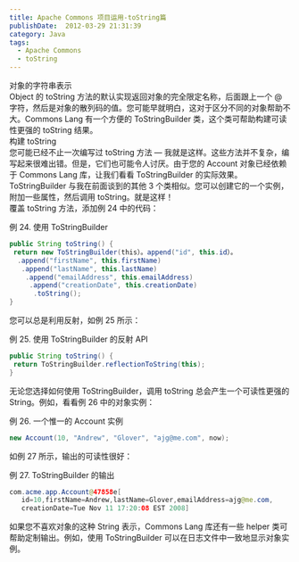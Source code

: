 ```yaml
---
title: Apache Commons 项目运用-toString篇
publishDate:  2012-03-29 21:31:39
category: Java
tags: 
  - Apache Commons
  - toString
---
```


对象的字符串表示  
Object 的 toString 方法的默认实现返回对象的完全限定名称，后面跟上一个 @ 字符，然后是对象的散列码的值。您可能早就明白，这对于区分不同的对象帮助不大。Commons Lang 有一个方便的 ToStringBuilder 类，这个类可帮助构建可读性更强的 toString 结果。  
构建 toString  
您可能已经不止一次编写过 toString 方法 — 我就是这样。这些方法并不复杂，编写起来很难出错。但是，它们也可能令人讨厌。由于您的 Account 对象已经依赖于 Commons Lang 库，让我们看看 ToStringBuilder 的实际效果。  
ToStringBuilder 与我在前面谈到的其他 3 个类相似。您可以创建它的一个实例，附加一些属性，然后调用 toString。就是这样！  
覆盖 toString 方法，添加例 24 中的代码：  
  
例 24. 使用 ToStringBuilder   
```java                     
public String toString() {  
 return new ToStringBuilder(this）。append("id", this.id）。  
  .append("firstName", this.firstName)  
   .append("lastName", this.lastName)  
    .append("emailAddress", this.emailAddress)  
     .append("creationDate", this.creationDate)  
      .toString();  
}  
```

您可以总是利用反射，如例 25 所示：  

<!-- more -->

例 25. 使用 ToStringBuilder 的反射 API  
```java               
public String toString() {  
 return ToStringBuilder.reflectionToString(this);  
}  
```
无论您选择如何使用 ToStringBuilder，调用 toString 总会产生一个可读性更强的 String。例如，看看例 26 中的对象实例：  
  
例 26. 一个惟一的 Account 实例  
```java                      
new Account(10, "Andrew", "Glover", "ajg@me.com", now);  
```

如例 27 所示，输出的可读性很好：  
  
例 27. ToStringBuilder 的输出  
```java
com.acme.app.Account@47858e[  
   id=10,firstName=Andrew,lastName=Glover,emailAddress=ajg@me.com,  
   creationDate=Tue Nov 11 17:20:08 EST 2008]  
```

如果您不喜欢对象的这种 String 表示，Commons Lang 库还有一些 helper 类可帮助定制输出。例如，使用 ToStringBuilder 可以在日志文件中一致地显示对象实例。  